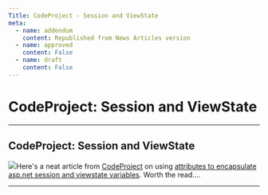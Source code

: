 ```yaml
---
Title: CodeProject - Session and ViewState
meta:
  - name: addendum
    content: Republished from News Articles version
  - name: approved
    content: False
  - name: draft
    content: False
---
```

# CodeProject: Session and ViewState

---
## CodeProject: Session and ViewState


[![](http://www.codeproject.com/Info/images/codeproject125x125.gif)](http://www.CodeProject.com)Here's a neat article from [CodeProject](http://www.CodeProject.com) on using [attributes to encapsulate asp.net session and viewstate variables](http://www.codeproject.com/KB/session/PersistAttribute.aspx). Worth the read….





---
